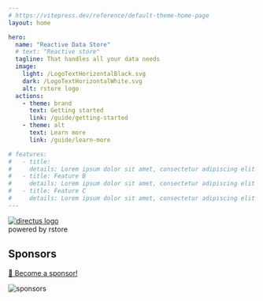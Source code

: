 ```yaml
---
# https://vitepress.dev/reference/default-theme-home-page
layout: home

hero:
  name: "Reactive Data Store"
  # text: "Reactive store"
  tagline: That handles all your data needs
  image:
    light: /LogoTextHorizontalBlack.svg
    dark: /LogoTextHorizontalWhite.svg
    alt: rstore logo
  actions:
    - theme: brand
      text: Getting started
      link: /guide/getting-started
    - theme: alt
      text: Learn more
      link: /guide/learn-more

# features:
#   - title:
#     details: Lorem ipsum dolor sit amet, consectetur adipiscing elit
#   - title: Feature B
#     details: Lorem ipsum dolor sit amet, consectetur adipiscing elit
#   - title: Feature C
#     details: Lorem ipsum dolor sit amet, consectetur adipiscing elit
---
```


<script setup>
import VPFeatures from 'vitepress/dist/client/theme-default/components/VPFeatures.vue'
</script>

<div class="flex flex-col items-center m-16 gap-4">
  <!-- <picture class="size-[120px]">
    <source media="(prefers-color-scheme: dark)" srcset="/directus.svg">
    <source media="(prefers-color-scheme: light)" srcset="/directus-dark.svg">
    <img src="/directus-dark.svg" alt="directus logo" class="w-full">
  </picture> -->
  <div class="relative">
    <div class="absolute bottom-[calc(100%-2px)] h-50 w-2 bg-gradient-to-b from-transparent via-30% via-transparent to-[#b175eb] left-15">
      <div class="absolute top-0 left-0.5 w-full h-full animate-pipe-down">
        <div class="absolute top-0 size-1 bg-black dark:bg-white rounded-full blur-[2px]"></div>
      </div>
      <div class="absolute top-0 left-0.5 w-full h-full animate-pipe-down" style="animation-delay: -0.5s;">
        <div class="absolute top-0 size-1 bg-black dark:bg-white rounded-full blur-[2px]"></div>
      </div>
      <div class="absolute top-0 left-0.5 w-full h-full animate-pipe-down" style="animation-delay: -1s;">
        <div class="absolute top-0 size-1 bg-black dark:bg-white rounded-full blur-[2px]"></div>
      </div>
      <div class="absolute top-0 left-0.5 w-full h-full animate-pipe-down" style="animation-delay: -1.5s;">
        <div class="absolute top-0 size-1 bg-black dark:bg-white rounded-full blur-[2px]"></div>
      </div>
      <div class="absolute top-0 left-0.5 w-full h-full animate-pipe-down" style="animation-delay: -2s;">
        <div class="absolute top-0 size-1 bg-black dark:bg-white rounded-full blur-[2px]"></div>
      </div>
      <div class="absolute top-0 left-0.5 w-full h-full animate-pipe-down" style="animation-delay: -2.5s;">
        <div class="absolute top-0 size-1 bg-black dark:bg-white rounded-full blur-[2px]"></div>
      </div>
    </div>
    <div class="absolute border-5 border-[#9068f2] rounded-full blur-xs inset-0 animate-grow-fade"></div>
    <div class="absolute border-5 border-[#9068f2] rounded-full blur-xs inset-0 animate-grow-fade" style="animation-delay: -1s;"></div>
    <div class="absolute border-5 border-[#9068f2] rounded-full blur-xs inset-0 animate-grow-fade" style="animation-delay: -2s;"></div>
    <a href="https://directus.io" target="_blank" class="block relative">
      <img src="/directus-logo-stacked.png" alt="directus logo" class="size-32 rounded-full">
    </a>
  </div>

  <div class="italic relative z-10 text-[#9068f2] text-sm backdrop-blur-sm px-4 py-2 rounded-full">
    powered by rstore
  </div>

</div>

<!-- Features -->

<VPFeatures
  :features="[
    {
      icon: '🪲',
      title: 'Squashed Bugs',
      details: 'The reactive normalized cache ensures all components are up-to-date all the time.'
    },
    {
      icon: '⚡',
      title: 'Local-first Cache',
      details: 'Cache reads are computed on the client, enabling offline and realtime apps.'
    },
    {
      icon: '🔌',
      title: 'Plugin System',
      details: 'Fetch any data from any source with the very flexible plugin system.'
    },
    {
      icon: '📍',
      title: 'Colocated Queries',
      details: 'Write queries and mutations right inside the components that need them.'
    },
    {
      icon: '✒️',
      title: 'Form Handling',
      details: 'Create form objects to handle data, validation, submitting, error and more.'
    },
    {
      icon: '💫',
      title: 'Scale Up & Down',
      details: 'Use rstore for small prototypes or big enterprise apps. It scales with your needs.'
    },
    {
      icon: '🔍',
      title: 'TypeScript Support',
      details: 'Enjoy full type safety and autocomplete for your queries and mutations.'
    },
    {
      icon: { src: '/nuxt.svg' },
      title: 'Nuxt Module',
      details: 'Handles SSR and integrates with Nuxt Devtools.'
    },
  ]"
  class="VPHomeFeatures"
/>

<div class="text-center flex flex-col m-12 gap-2 items-center">

## Sponsors

[💚 Become a sponsor!](https://github.com/sponsors/Akryum)

![sponsors](https://akryum.netlify.app/sponsors.svg)

</div>
